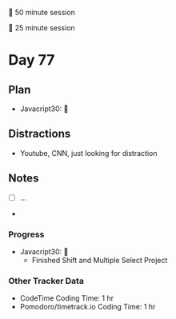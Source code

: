 🍒 50 minute session

🍅 25 minute session

# Day 77

## Plan

-   Javacript30: 🍒

## Distractions

-   Youtube, CNN, just looking for distraction

## Notes

-   [ ] ...

-

### Progress

-   Javacript30: 🍒
    -   Finished Shift and Multiple Select Project

### Other Tracker Data

-   CodeTime Coding Time: 1 hr
-   Pomodoro/timetrack.io Coding Time: 1 hr

